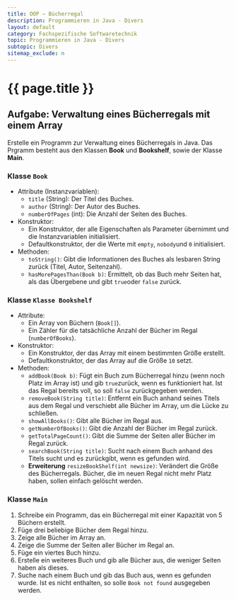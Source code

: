 ```yaml
---
title: OOP – Bücherregal
description: Programmieren in Java - Divers
layout: default
category: Fachspezifische Softwaretechnik
topic: Programmieren in Java - Divers
subtopic: Divers
sitemap_exclude: n
---
```


# {{ page.title }}
## Aufgabe: Verwaltung eines Bücherregals mit einem Array

Erstelle ein Programm zur Verwaltung eines Bücherregals in Java. Das Prgramm besteht aus den Klassen **Book** und **Bookshelf**, sowie der Klasse **Main**.


### Klasse `Book`

- Attribute (Instanzvariablen):
    - `title` (String): Der Titel des Buches.
    - `author` (String): Der Autor des Buches.
    - `numberOfPages` (int): Die Anzahl der Seiten des Buches.
- Konstruktor:
    - Ein Konstruktor, der alle Eigenschaften als Parameter übernimmt und die Instanzvariablen initialisiert.
    - Defaultkonstruktor, der die Werte mit `empty`, `nobody`und `0` initialisiert.
- Methoden:
    - `toString()`: Gibt die Informationen des Buches als lesbaren String zurück (Titel, Autor, Seitenzahl).
    - `hasMorePagesThan(Book b)`: Ermittelt, ob das Buch mehr Seiten hat, als das Übergebene und gibt `true`oder `false` zurück.

### Klasse `Klasse Bookshelf`

- Attribute:
    - Ein Array von Büchern (`Book[]`).
    - Ein Zähler für die tatsächliche Anzahl der Bücher im Regal (`numberOfBooks`).
- Konstruktor:
    - Ein Konstruktor, der das Array mit einem bestimmten Größe erstellt.
    - Defaultkonstruktor, der das Array auf die Größe `10` setzt.
- Methoden:
    - `addBook(Book b)`: Fügt ein Buch zum Bücherregal hinzu (wenn noch Platz im Array ist) und gib `true`zurück, wenn es funktioniert hat. Ist das Regal bereits voll, so soll `false` zurückgegeben werden.
    - `removeBook(String title)`: Entfernt ein Buch anhand seines Titels aus dem Regal und verschiebt alle Bücher im Array, um die Lücke zu schließen.
    - `showAllBooks()`: Gibt alle Bücher im Regal aus.
    - `getNumberOfBooks()`: Gibt die Anzahl der Bücher im Regal zurück.
    - `getTotalPageCount()`: Gibt die Summe der Seiten aller Bücher im Regal zurück.
    - `searchBook(String title)`: Sucht nach einem Buch anhand des Titels sucht und es zurückgibt, wenn es gefunden wird.
    - **Erweiterung** `resizeBookShelf(int newsize)`: Verändert die Größe des Bücherregals. Bücher, die im neuen Regal nicht mehr Platz haben, sollen einfach gelöscht werden.

### Klasse `Main`

1. Schreibe ein Programm, das ein Bücherregal mit einer Kapazität von 5 Büchern erstellt. 
2. Füge drei beliebige Bücher dem Regal hinzu. 
3. Zeige alle Bücher im Array an. 
4. Zeige die Summe der Seiten aller Bücher im Regal an. 
5. Füge ein viertes Buch hinzu. 
6. Erstelle ein weiteres Buch und gib alle Bücher aus, die weniger Seiten haben als dieses. 
7. Suche nach einem Buch und gib das Buch aus, wenn es gefunden wurde. Ist es nicht enthalten, so solle `Book not found` ausgegeben werden.
